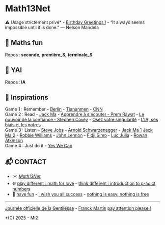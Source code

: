 # Math13Net
⚠️ Usage strictement privé* - [Birthday Greetings !](https://youtu.be/HCTunqv1Xt4?si=hbTIsm6IhJAlngxT) - “It always seems impossible until it is done.” — Nelson Mandela     

## 🎲 Maths fun  
Repos : **seconde**, **première_S**, **terminale_S**

## 🤖 YAI  
Repos : **IA**

## 🎵 Inspirations  

Game 1 : Remember - [Berlin](https://youtu.be/TEx7Pu-Ok5E?si=DaNPJr7IRdQoD47i) - [Tiananmen](https://youtu.be/YeFzeNAHEhU?si=4xwd-Pe1vVm1Q9Xq) - [CNN](https://youtu.be/FwFduRA_L6Q?si=89fqADdOsY91VWAb)  
Game 2 : Read - [Jack Ma](https://youtu.be/SSV2ynRScQA?si=fDJx-JRKYpi7Mpvt) - [Apprendre à s'écouter - Prem Rawat](https://apprendreasecouterlivre.fr/) - [Le pouvoir de la confiance - Stephen Covey](https://www.fnac.com/a3469548/Daniel-Roche-Le-pouvoir-de-la-confiance) - [Osez votre singularité](https://www.eyrolles.com/Loisirs/Livre/osez-votre-singularite-9782416005770/) - [L'IA, ses biais et les notres](https://editionsdufaubourg.fr/livre/lintelligence-artificielle-ses-biais-et-les-notres)  
Game 3 : Listen - [Steve Jobs](https://youtu.be/UF8uR6Z6KLc?si=xFLyCVRv6Ap7-7ty) - [Arnold Schwarzenegger](https://youtu.be/1bumPyvzCyo?si=VTG2bABOH2rasW5L) - [Jack Ma 1](https://youtu.be/V-UsGuZHAMA?si=cMN2IHvhMgtcCDCf) [Jack Ma 2](https://youtu.be/U5HvuKEjH6g?si=DjGMnjSe8PzQuZ3b) - [Robbie Williams](https://youtu.be/KNl40iCABzs?si=7KwQfukcbYEoFbix) - [John Lennon](https://youtu.be/SX7GsonWTJA?si=DFGSqIUJmP8qKQC5) - [Fidji Simo](https://youtu.be/qIs60n5wtY8?si=jaLM7V382Xkc_k8M) - [Luc Julia](https://youtube.com/shorts/A2glKlB6CgM?si=dxOJfNyvD1A9hTwg) - [Rowan Atkinson](https://youtube.com/shorts/HWIIoYTOQac?si=HAKiUuZdfvd8-lIt)  
Game 4 : Just do it - [Yes We Can](https://youtu.be/45r3EZCscWY?si=4atMDKSbhPY8RXiD) 

## 📬 CONTACT
- ✉️ *[Math13Net](https://youtu.be/nq-dchJPXGA)*  
- 🌐 [play different : math for love](https://mathforlove.com/) - [think different : introduction to p-adict numbers](https://youtu.be/3gyHKCDq1YA?si=h53LGlX32wGySUCS)
- 🌱 [have fun](https://youtu.be/CwzjlmBLfrQ) - [i wish you all success](https://youtu.be/1bumPyvzCyo) - [nothing is easy, nothing is free](https://youtu.be/SSV2ynRScQA)

---
[Journée officielle de la Gentilesse](https://www.journeedelagentillesse.ca/) - [Franck Martin](https://www.editions-eyrolles.com/auteurs/franck-martin)
[pay attention please !](https://youtu.be/4GEoTPQj91I?si=9idt9YRTsdtKO05v)

*(C) 2025 – Mi2

